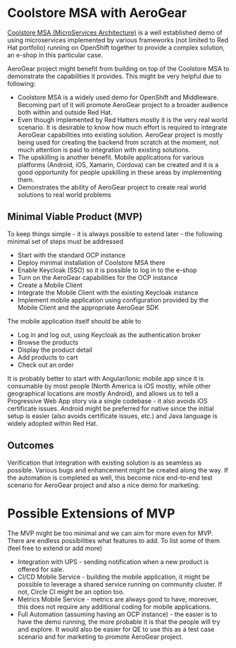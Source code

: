 # Coolstore MSA with AeroGear
[Coolstore MSA (MicroServices Architecture)](https://github.com/jbossdemocentral/coolstore-microservice) is a well established demo of using microservices implemented by various frameworks (not limited to Red Hat portfolio) running on OpenShift together to provide a complex solution, an e-shop in this particular case.

AeroGear project might benefit from building on top of the Coolstore MSA to demonstrate the capabilities it provides. This might be very helpful due to following:

- Coolstore MSA is a widely used demo for OpenShift and Middleware. Becoming part of it will promote AeroGear project to a broader audience both within and outside Red Hat.
- Even though implemented by Red Hatters mostly it is the very real world scenario. It is desirable to know how much effort is required to integrate AeroGear capabilities into existing solution. AeroGear project is mostly being used for creating the backend from scratch at the moment, not much attention is paid to integration with existing solutions.
- The upskilling is another benefit. Mobile applications for various platforms (Android, iOS, Xamarin, Cordova) can be created and it is a good opportunity for people upskilling in these areas by implementing them.
- Demonstrates the ability of AeroGear project to create real world solutions to real world problems

## Minimal Viable Product (MVP)
To keep things simple - it is always possible to extend later - the following minimal set of steps must be addressed
- Start with the standard OCP instance
- Deploy minimal installation of Coolstore MSA there
- Enable Keycloak (SSO) so it is possible to log in to the e-shop
- Turn on the AeroGear capabilities for the OCP instance
- Create a Mobile Client
- Integrate the Mobile Client with the existing Keycloak instance
- Implement mobile application using configuration provided by the Mobile Client and the appropriate AeroGear SDK

The mobile application itself should be able to
- Log in and log out, using Keycloak as the authentication broker
- Browse the products
- Display the product detail
- Add products to cart
- Check out an order

It is probably better to start with Angular/Ionic mobile app since it is consumable by most people (North America is iOS mostly, while other geographical locations are mostly Android), and allows us to tell a Progressive Web App story via a single codebase - it also avoids iOS certificate issues. Android might be preferred for native since the initial setup is easier (also avoids certificate issues, etc.) and Java language is widely adopted within Red Hat.

## Outcomes
Verification that integration with existing solution is as seamless as possible. Various bugs and enhancement might be created along the way. If the automation is completed as well, this become nice end-to-end test scenario for AeroGear project and also a nice demo for marketing.

# Possible Extensions of MVP
The MVP might be too minimal and we can aim for more even for MVP. There are endless possibilities what features to add. To list some of them (feel free to extend or add more)
- Integration with UPS - sending notification when a new product is offered for sale.
- CI/CD Mobile Service - building the mobile application, it might be possible to leverage a shared service running on community cluster. If not, Circle CI might be an option too.
- Metrics Mobile Service - metrics are always good to have, moreover, this does not require any additional coding for mobile applications.
- Full Automation (assuming having an OCP instance) - the easier is to have the demo running, the more probable it is that the people will try and explore. It would also be easier for QE to use this as a test case scenario and for marketing to promote AeroGear project.

